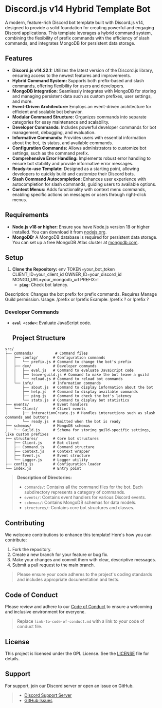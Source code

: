 # Discord.js v14 Hybrid Template Bot

A modern, feature-rich Discord bot template built with Discord.js v14, designed to provide a solid foundation for creating powerful and engaging Discord applications. This template leverages a hybrid command system, combining the flexibility of prefix commands with the efficiency of slash commands, and integrates MongoDB for persistent data storage.

## Features

- **Discord.js v14.22.1:** Utilizes the latest version of the Discord.js library, ensuring access to the newest features and improvements.
- **Hybrid Command System:** Supports both prefix-based and slash commands, offering flexibility for users and developers.
- **MongoDB Integration:** Seamlessly integrates with MongoDB for storing and managing persistent data such as custom prefixes, user settings, and more.
- **Event-Driven Architecture:** Employs an event-driven architecture for efficient and scalable bot behavior.
- **Modular Command Structure:** Organizes commands into separate categories for easy maintenance and scalability.
- **Developer Commands:** Includes powerful developer commands for bot management, debugging, and evaluation.
- **Informative Commands:** Provides users with essential information about the bot, its status, and available commands.
- **Configuration Commands:** Allows administrators to customize bot settings, such as the command prefix.
- **Comprehensive Error Handling:** Implements robust error handling to ensure bot stability and provide informative error messages.
- **Ready-to-use Template:** Designed as a starting point, allowing developers to quickly build and customize their Discord bots.
- **Slash Command Autocompletion:** Enhances user experience with autocompletion for slash commands, guiding users to available options.
- **Context Menus:** Adds functionality with context menu commands, enabling specific actions on messages or users through right-click menus.

## Requirements

- **Node.js v18 or higher:** Ensure you have Node.js version 18 or higher installed. You can download it from [nodejs.org](https://nodejs.org/).
- **MongoDB:** A MongoDB database is required for persistent data storage. You can set up a free MongoDB Atlas cluster at [mongodb.com](https://www.mongodb.com/).

## Setup

1. **Clone the Repository:**
   env
   TOKEN=your_bot_token
   CLIENT_ID=your_client_id
   OWNER_ID=your_discord_id
   MONGO_URL=your_mongodb_url
   PREFIX=!
   - **`ping`:** Check bot latency.
  
  Description: Changes the bot prefix for prefix commands. Requires Manage Guild permission.
  Usage: /prefix <new prefix> or !prefix <new prefix>
  Example: /prefix ? or !prefix ?
  ### Developer Commands

- **`eval <code>`:** Evaluate JavaScript code.
  ## Project Structure

```
src/
├── commands/          # Command files
│   ├── config/       # Configuration commands
│   │   └── prefix.js # Command to change the bot's prefix
│   ├── dev/          # Developer commands
│   │   ├── eval.js   # Command to evaluate JavaScript code
│   │   ├── leave-guild.js # Command to make the bot leave a guild
│   │   └── reload.js # Command to reload bot commands
│   └── info/         # Information commands
│       ├── about.js  # Command to display information about the bot
│       ├── help.js   # Command to display available commands
│       ├── ping.js   # Command to check the bot's latency
│       └── stats.js  # Command to display bot statistics
├── events/           # Event handlers
│   └── Client/       # Client events
│       ├── interactionCreate.js # Handles interactions such as slash commands and buttons
│       └── ready.js  # Emitted when the bot is ready
├── schemas/          # MongoDB schemas
│   └── Guild.js      # Schema for storing guild-specific settings, like custom prefixes
├── structures/       # Core bot structures
│   ├── Client.js     # Bot client
│   ├── Command.js    # Command structure
│   ├── Context.js    # Context wrapper
│   ├── Event.js      # Event structure
│   └── Logger.js     # Logger utility
├── config.js         # Configuration loader
└── index.js          # Entry point
```
> **Description of Directories:**
>
> -   `commands/`: Contains all the command files for the bot. Each subdirectory represents a category of commands.
> -   `events/`: Contains event handlers for various Discord events.
> -   `schemas/`: Contains MongoDB schemas for data models.
> -   `structures/`: Contains core bot structures and classes.

## Contributing

We welcome contributions to enhance this template! Here's how you can contribute:

1.  Fork the repository.
2.  Create a new branch for your feature or bug fix.
3.  Make your changes and commit them with clear, descriptive messages.
4.  Submit a pull request to the main branch.

> Please ensure your code adheres to the project's coding standards and includes appropriate documentation and tests.

## Code of Conduct

Please review and adhere to our [Code of Conduct](link-to-code-of-conduct.md) to ensure a welcoming and inclusive environment for everyone.

> Replace `link-to-code-of-conduct.md` with a link to your code of conduct file.

## License

This project is licensed under the GPL License. See the [LICENSE](LICENSE) file for details.

## Support

For support, join our Discord server or open an issue on GitHub.

> -   [Discord Support Server](your_discord_invite_link)
> -   [GitHub Issues](your_github_issues_link)

